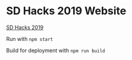 # SD Hacks 2019 Website

[SD Hacks 2019](https://2019.sdhacks.io)

Run with `npm start`

Build for deployment with `npm run build`
